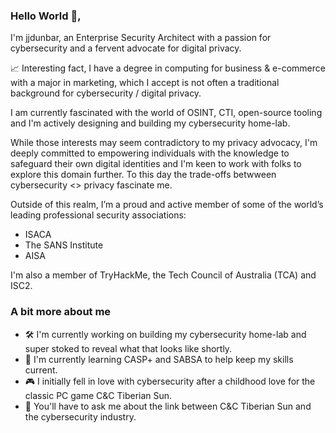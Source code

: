 ### Hello World 👋,

I'm jjdunbar, an Enterprise Security Architect with a passion for cybersecurity and a fervent advocate for digital privacy.

📈 Interesting fact, I have a degree in computing for business & e-commerce with a major in marketing, which I accept is not often a traditional background for cybersecurity / digital privacy. 

I am currently fascinated with the world of OSINT, CTI, open-source tooling and I'm actively designing and building my cybersecurity home-lab. 

While those interests may seem contradictory to my privacy advocacy, I'm deeply committed to empowering individuals with the knowledge to safeguard their own digital identities and I'm keen to work with folks to explore this domain further. To this day the trade-offs betwween cybersecurity <> privacy fascinate me. 

Outside of this realm, I’m a proud and active member of some of the world’s leading professional security associations:

- ISACA
- The SANS Institute
- AISA

I'm also a member of TryHackMe, the Tech Council of Australia (TCA) and ISC2.

### A bit more about me

- 🛠️ I'm currently working on building my cybersecurity home-lab and super stoked to reveal what that looks like shortly.
- 🌱 I'm currently learning CASP+ and SABSA to help keep my skills current. 
- 🎮 I initially fell in love with cybersecurity after a childhood love for the classic PC game C&C Tiberian Sun.
- 💬 You'll have to ask me about the link between C&C Tiberian Sun and the cybersecurity industry.

<!--
**jjdunbar/jjdunbar** is a ✨ _special_ ✨ repository because its `README.md` (this file) appears on your GitHub profile.

Here are some ideas to get you started:

- 🔭 I’m currently working on ...
- 🌱 I’m currently learning ...
- 👯 I’m looking to collaborate on ...
- 🤔 I’m looking for help with ...
- 💬 Ask me about ...
- 📫 How to reach me: ...
- 😄 Pronouns: ...
- ⚡ Fun fact: ...
-->
